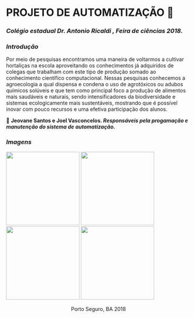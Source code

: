 # PROJETO DE AUTOMATIZAÇÃO :clap:
### <i>Colégio estadual Dr. Antonio Ricaldi , Feira de ciências 2018.</i><br>

### <i>Introdução</i>
Por meio de pesquisas encontramos uma maneira de voltarmos a cultivar hortaliças na escola aproveitando os conhecimentos já adquiridos de colegas que trabalham com este tipo de produção somado ao conhecimento científico computacional. Nessas pesquisas conhecemos a agroecologia a qual dispensa e condena o uso de agrotóxicos ou adubos químicos solúveis e que tem como principal foco a produção de alimentos mais saudáveis e naturais, sendo intensificadores da biodiversidade e sistemas ecologicamente mais sustentáveis, mostrando que é possível inovar com pouco recursos e uma efetiva participação dos alunos.

:busts_in_silhouette: <b>Jeovane Santos e Joel Vasconcelos. <i>Responsáveis pela progamação e manutenção do sistema de automatização.</i></b>

### <i>Imagens</i>
<img src="https://i.imgur.com/NJwz9l3.jpg" width="200" height="200" /> <img src="https://i.imgur.com/FxrfE5p.jpg" width="200" height="200" /> <img src="https://i.imgur.com/3DtlCjH.jpg" width="200" height="200" /> <img src="https://i.imgur.com/fmhJbsZ.jpg" width="200" height="200" /><br>
<p align="center">Porto Seguro, BA 2018</p>
